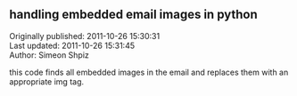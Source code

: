 ## handling embedded email images in python  
Originally published: 2011-10-26 15:30:31  
Last updated: 2011-10-26 15:31:45  
Author: Simeon Shpiz  
  
this code finds all embedded images in the email and replaces them with an appropriate img tag.


